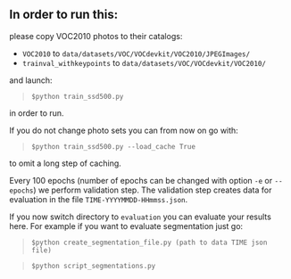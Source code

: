 ## In order to run this:

please copy VOC2010 photos to their catalogs:
- `VOC2010` to `data/datasets/VOC/VOCdevkit/VOC2010/JPEGImages/`
- `trainval_withkeypoints` to `data/datasets/VOC/VOCdevkit/VOC2010/`

and launch:
> `$python train_ssd500.py`

in order to run.

If you do not change photo sets you can from now on go with:
> `$python train_ssd500.py --load_cache True`

to omit a long step of caching.

Every 100 epochs (number of epochs can be changed with option `-e` or `--epochs`) we perform validation step. The validation step creates data for evaluation in the file `TIME-YYYYMMDD-HHmmss.json`.

If you now switch directory to `evaluation` you can evaluate your results here. For example if you want to evaluate segmentation just go:

>`$python create_segmentation_file.py (path to data TIME json file)`

>`$python script_segmentations.py`
